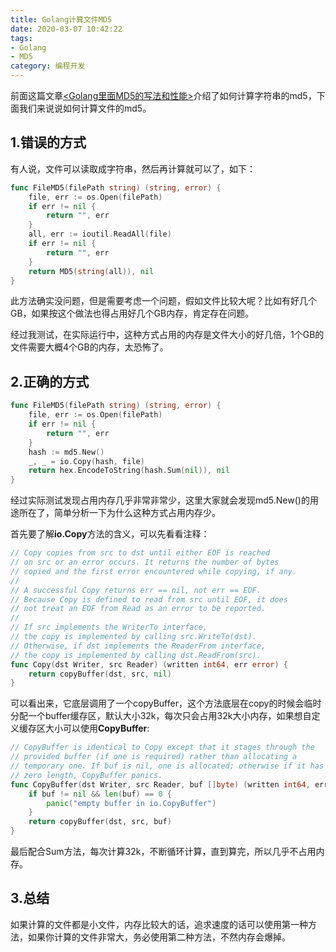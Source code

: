 ```yaml
---
title: Golang计算文件MD5
date: 2020-03-07 10:42:22
tags: 
- Golang
- MD5
category: 编程开发
---
```

前面这篇文章[<Golang里面MD5的写法和性能>](https://wangbjun.site/2020/coding/golang/md5.html)介绍了如何计算字符串的md5，下面我们来说说如何计算文件的md5。

<!--more-->

## 1.错误的方式
有人说，文件可以读取成字符串，然后再计算就可以了，如下：
```go
func FileMD5(filePath string) (string, error) {
    file, err := os.Open(filePath)
    if err != nil {
        return "", err
    }
    all, err := ioutil.ReadAll(file)
    if err != nil {
        return "", err
    }
    return MD5(string(all)), nil
}
```
此方法确实没问题，但是需要考虑一个问题，假如文件比较大呢？比如有好几个GB，如果按这个做法也得占用好几个GB内存，肯定存在问题。

经过我测试，在实际运行中，这种方式占用的内存是文件大小的好几倍，1个GB的文件需要大概4个GB的内存，太恐怖了。

## 2.正确的方式
```go
func FileMD5(filePath string) (string, error) {
    file, err := os.Open(filePath)
    if err != nil {
        return "", err
    }
    hash := md5.New()
    _, _ = io.Copy(hash, file)
    return hex.EncodeToString(hash.Sum(nil)), nil
}
```
经过实际测试发现占用内存几乎非常非常少，这里大家就会发现md5.New()的用途所在了，简单分析一下为什么这种方式占用内存少。

首先要了解**io.Copy**方法的含义，可以先看看注释：
```go
// Copy copies from src to dst until either EOF is reached
// on src or an error occurs. It returns the number of bytes
// copied and the first error encountered while copying, if any.
//
// A successful Copy returns err == nil, not err == EOF.
// Because Copy is defined to read from src until EOF, it does
// not treat an EOF from Read as an error to be reported.
//
// If src implements the WriterTo interface,
// the copy is implemented by calling src.WriteTo(dst).
// Otherwise, if dst implements the ReaderFrom interface,
// the copy is implemented by calling dst.ReadFrom(src).
func Copy(dst Writer, src Reader) (written int64, err error) {
    return copyBuffer(dst, src, nil)
}
```
可以看出来，它底层调用了一个copyBuffer，这个方法底层在copy的时候会临时分配一个buffer缓存区，默认大小32k，每次只会占用32k大小内存，如果想自定义缓存区大小可以使用**CopyBuffer**:
```go
// CopyBuffer is identical to Copy except that it stages through the
// provided buffer (if one is required) rather than allocating a
// temporary one. If buf is nil, one is allocated; otherwise if it has
// zero length, CopyBuffer panics.
func CopyBuffer(dst Writer, src Reader, buf []byte) (written int64, err error) {
    if buf != nil && len(buf) == 0 {
        panic("empty buffer in io.CopyBuffer")
    }
    return copyBuffer(dst, src, buf)
}
```
最后配合Sum方法，每次计算32k，不断循环计算，直到算完，所以几乎不占用内存。


## 3.总结
如果计算的文件都是小文件，内存比较大的话，追求速度的话可以使用第一种方法，如果你计算的文件非常大，务必使用第二种方法，不然内存会爆掉。

